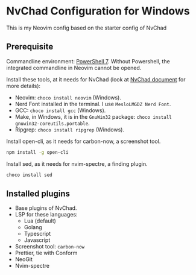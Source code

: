 # NvChad Configuration for Windows

This is my Neovim config based on the starter config of NvChad

## Prerequisite

Commandline environment: [PowerShell 7](https://learn.microsoft.com/en-us/powershell/scripting/install/installing-powershell-on-windows). Without Powershell, the integrated commandline in Neovim cannot be opened.

Install these tools, at it needs for NvChad (look at [NvChad document](https://nvchad.com/docs/quickstart/install) for more details):

- Neovim: `choco install neovim` (Windows).
- Nerd Font installed in the terminal. I use `MesloLMGDZ Nerd Font`.
- GCC: `choco install gcc` (Windows).
- Make, in Windows, it is in the `GnuWin32` package: `choco install gnuwin32-coreutils.portable`.
- Ripgrep: `choco install ripgrep` (Windows).

Install open-cli, as it needs for carbon-now, a screenshot tool.

```bash
npm install -g open-cli
```

Install sed, as it needs for nvim-spectre, a finding plugin.

```bash
choco install sed
```

## Installed plugins

- Base plugins of NvChad.
- LSP for these languages:
  - Lua (default)
  - Golang
  - Typescript
  - Javascript
- Screenshot tool: `carbon-now`
- Prettier, tie with Conform
- NeoGit
- Nvim-spectre
